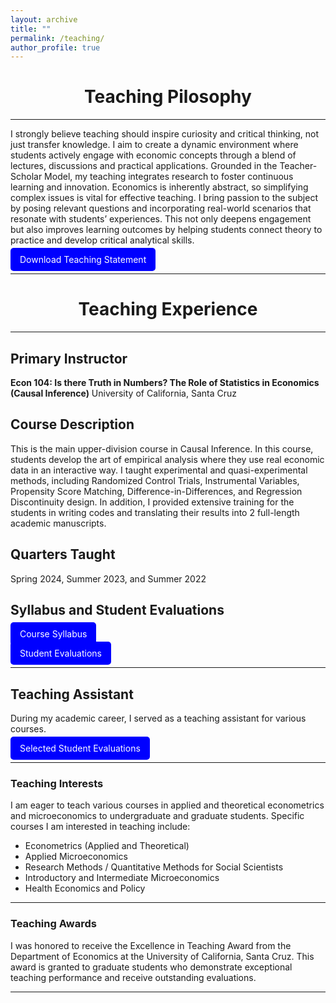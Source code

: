 ```yaml
---
layout: archive
title: ""
permalink: /teaching/
author_profile: true
---
```



<div style="text-align: center;">
  <h1><strong>Teaching Pilosophy</strong></h1>
</div>

---

I strongly believe teaching should inspire curiosity and critical thinking, not just transfer knowledge. I aim to create a dynamic environment where students actively engage with economic concepts through a blend of lectures, discussions and practical applications. Grounded in the Teacher-Scholar Model, my teaching integrates research to foster continuous learning and innovation. Economics is inherently abstract, so simplifying complex issues is vital for effective teaching. I bring passion to the subject by posing relevant questions and incorporating real-world scenarios that resonate with students’ experiences. This not only deepens engagement but also improves learning outcomes by helping students connect theory to practice and develop critical analytical skills.

<a href="https://dx.doi.org/10.2139/ssrn.3800592" style="background-color: blue; color: white; padding: 10px 15px; text-decoration: none; border-radius: 5px;">Download Teaching Statement</a>

---

<div style="text-align: center;">
  <h1><strong>Teaching Experience</strong></h1>
</div>

---

## Primary Instructor

**Econ 104: Is there Truth in Numbers? The Role of Statistics in Economics (Causal Inference)**
University of California, Santa Cruz  

## Course Description

This is the main upper-division course in Causal Inference. In this course, students develop the art of empirical analysis where they use real economic data in an interactive way. I taught experimental and quasi-experimental methods, including Randomized Control Trials, Instrumental Variables, Propensity Score Matching, Difference-in-Differences, and Regression Discontinuity design. In addition, I provided extensive training for the students in writing codes and translating their results into 2 full-length academic manuscripts.  

## Quarters Taught 

Spring 2024, Summer 2023, and Summer 2022  

## Syllabus and Student Evaluations

 <a href="https://dx.doi.org/10.2139/ssrn.3800592" style="background-color: blue; color: white; padding: 10px 15px; text-decoration: none; border-radius: 5px;">Course Syllabus </a>  
 
 
 <a href="https://dx.doi.org/10.2139/ssrn.3800592" style="background-color: blue; color: white; padding: 10px 15px; text-decoration: none; border-radius: 5px;">Student Evaluations </a>

---

## Teaching Assistant

During my academic career, I served as a teaching assistant for various courses. 

<a href="https://dx.doi.org/10.2139/ssrn.3800592" style="background-color: blue; color: white; padding: 10px 15px; text-decoration: none; border-radius: 5px;">Selected Student Evaluations </a>

---

### Teaching Interests

I am eager to teach various courses in applied and theoretical econometrics and microeconomics to undergraduate and graduate students. Specific courses I am interested in teaching include:

* Econometrics (Applied and Theoretical)
* Applied Microeconomics
* Research Methods / Quantitative Methods for Social Scientists
* Introductory and Intermediate Microeconomics
* Health Economics and Policy

---

### Teaching Awards

I was honored to receive the Excellence in Teaching Award from the Department of Economics at the University of California, Santa Cruz. This award is granted to graduate students who demonstrate exceptional teaching performance and receive outstanding evaluations.

---


